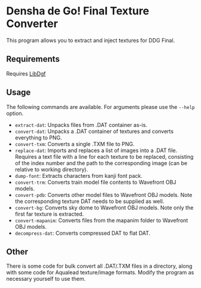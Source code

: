 Densha de Go! Final Texture Converter
=====================================

This program allows you to extract and inject textures for DDG Final.

Requirements
------------
Requires [LibDgf](https://github.com/GMMan/libdgf)

Usage
-----
The following commands are available. For arguments please use the `--help`
option.

- `extract-dat`: Unpacks files from .DAT container as-is.
- `convert-dat`: Unpacks a .DAT container of textures and converts everything
  to PNG.
- `convert-txm`: Converts a single .TXM file to PNG.
- `replace-dat`: Imports and replaces a list of images into a .DAT file.
  Requires a text file with a line for each texture to be replaced, consisting
  of the index number and the path to the corresponding image (can be relative
  to working directory).
- `dump-font`: Extracts characters from kanji font pack.
- `convert-trm`: Converts train model file contents to Wavefront OBJ models.
- `convert-pdb`: Converts other model files to Wavefront OBJ models. Note the
  corresponding texture DAT needs to be supplied as well.
- `convert-bg`: Converts sky dome to Wavefront OBJ models. Note only the first
  far texture is extracted.
- `convert-mapanim`: Converts files from the mapanim folder to Wavefront OBJ
  models.
- `decompress-dat`: Converts compressed DAT to flat DAT.

Other
-----
There is some code for bulk convert all .DAT/.TXM files in a directory, along
with some code for Aqualead texture/image formats. Modify the program as
necessary yourself to use them.
